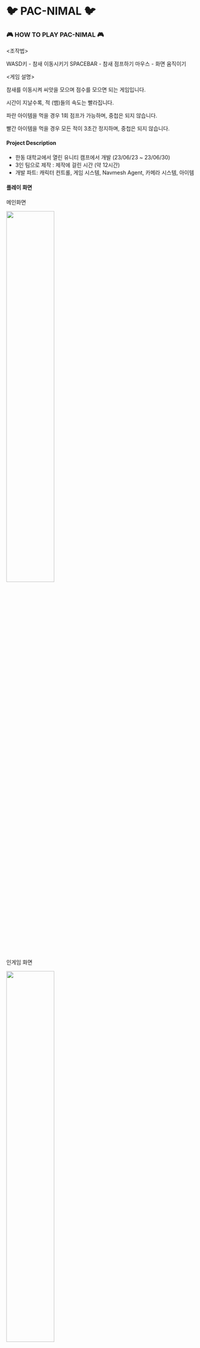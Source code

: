 # 🐦 PAC-NIMAL 🐦
 
### 🎮 HOW TO PLAY PAC-NIMAL 🎮

<조작법>  

WASD키 		- 참새 이동시키기
SPACEBAR 		- 참새 점프하기
마우스 			- 화면 움직이기

<게임 설명>

참새를 이동시켜 씨앗을 모으며 점수를 모으면 되는 게임입니다.

시간이 지날수록, 적 (뱀)들의 속도는 빨라집니다.

파란 아이템을 먹을 경우 1회 점프가 가능하며, 중첩은 되지 않습니다.

빨간 아이템을 먹을 경우 모든 적이 3초간 정지하며, 중첩은 되지 않습니다.


#### Project Description
<ul>
<li>한동 대학교에서 열린 유니티 캠프에서 개발 (23/06/23 ~ 23/06/30)</li>
<li>3인 팀으로 제작 : 제작에 걸린 시간 (약 12시간)</li>
<li>개발 파트: 캐릭터 컨트롤, 게임 시스템, Navmesh Agent, 카메라 시스템, 아이템</li>
</ul>

#### 플레이 화면

메인화면

<img src = "https://github.com/kiyounkim/UnityCamp/assets/112357059/bd439a83-84f2-4ae9-b357-6baa4f896504" width = "50%"/>

인게임 화면

<img src = "https://github.com/kiyounkim/UnityCamp/assets/112357059/6201f6c2-3691-401c-abf7-76b44bede4b3" width = "50%"/>

종료 화면

<img src = "https://github.com/kiyounkim/UnityCamp/assets/112357059/17909bf1-5488-4322-ac39-8bc4ea7f89cc" width = "50%"/>

#### 유저 테스트 결과

총 17명을 대상으로 유저테스트를 진행하였으며, 아래 표는 유저테스트 이후 설문조사에 대한 결과입니다.

<img src="https://github.com/kiyounkim/UnityCamp/assets/112357059/f2289bed-8ccb-45e7-b2fd-b707ab8daa3a" width="50%" />
<img src="https://github.com/kiyounkim/UnityCamp/assets/112357059/c948bc09-fe00-46a7-86d1-037188281922" width="50%" />
<img src="https://github.com/kiyounkim/UnityCamp/assets/112357059/6c645259-1931-4fe1-83e0-166f694a55b5" width="50%" />

#### 개선점

1. 적 AI : 현재 Navmesh Agent를 이용하여 최단거리만을 찾기 때문에 모든 적이 같은 패턴으로 이동. 좀 더 "팩맨" 스러운 시스템 개발로 개선 가능
   
2. 미니맵 시스템 : 현재는 위에 카메라를 이용한 미니맵 사용. 해당 시스템 개선 가능.
   
3. 다양한 아이템 : 실제 팩맨처럼 적을 상대할 수 있는 수단 기획 및 개발.

4. 게임 시스템 추가 : 현재 게임 종료시 다시시작 기능 미비. 쉽게 개발 가능

5. UI 디자인 추가 및 변경
